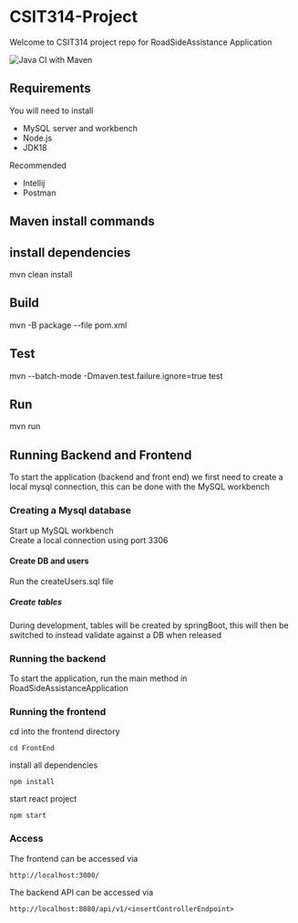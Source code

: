 # CSIT314-Project

Welcome to CSIT314 project repo for RoadSideAssistance Application

![Java CI with Maven](https://github.com/ZHIFA-CHIU/CSIT314-Project/actions/workflows/maven.yml/badge.svg)

## Requirements
You will need to install
- MySQL server and workbench
- Node.js
- JDK18

Recommended
- Intellij
- Postman

## Maven install commands
## install dependencies
mvn clean install

## Build
mvn -B package --file pom.xml

## Test
mvn --batch-mode -Dmaven.test.failure.ignore=true test

## Run
mvn run

## Running Backend and Frontend

To start the application (backend and front end) we first need to create a local mysql connection, this can be done
with the MySQL workbench

### Creating a Mysql database
Start up MySQL workbench  
Create a local connection using port 3306

#### Create DB and users
Run the createUsers.sql file

##### Create tables
During development, tables will be created by springBoot, this will then be switched to instead validate against a DB
when released

### Running the backend
To start the application, run the main method in RoadSideAssistanceApplication

### Running the frontend
cd into the frontend directory  
```
cd FrontEnd
```
install all dependencies  
```
npm install  
```
start react project
```
npm start
```

### Access
The frontend can be accessed via
```
http://localhost:3000/
```
The backend API can be accessed via
```
http://localhost:8080/api/v1/<insertControllerEndpoint>
```


